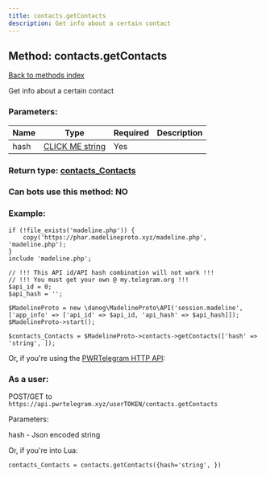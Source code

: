 ```yaml
---
title: contacts.getContacts
description: Get info about a certain contact
---
```

## Method: contacts.getContacts  
[Back to methods index](index.md)


Get info about a certain contact

### Parameters:

| Name     |    Type       | Required | Description |
|----------|---------------|----------|-------------|
|hash|[CLICK ME string](../types/string.md) | Yes||


### Return type: [contacts\_Contacts](../types/contacts_Contacts.md)

### Can bots use this method: **NO**


### Example:


```
if (!file_exists('madeline.php')) {
    copy('https://phar.madelineproto.xyz/madeline.php', 'madeline.php');
}
include 'madeline.php';

// !!! This API id/API hash combination will not work !!!
// !!! You must get your own @ my.telegram.org !!!
$api_id = 0;
$api_hash = '';

$MadelineProto = new \danog\MadelineProto\API('session.madeline', ['app_info' => ['api_id' => $api_id, 'api_hash' => $api_hash]]);
$MadelineProto->start();

$contacts_Contacts = $MadelineProto->contacts->getContacts(['hash' => 'string', ]);
```

Or, if you're using the [PWRTelegram HTTP API](https://pwrtelegram.xyz):



### As a user:

POST/GET to `https://api.pwrtelegram.xyz/userTOKEN/contacts.getContacts`

Parameters:

hash - Json encoded string




Or, if you're into Lua:

```
contacts_Contacts = contacts.getContacts({hash='string', })
```


